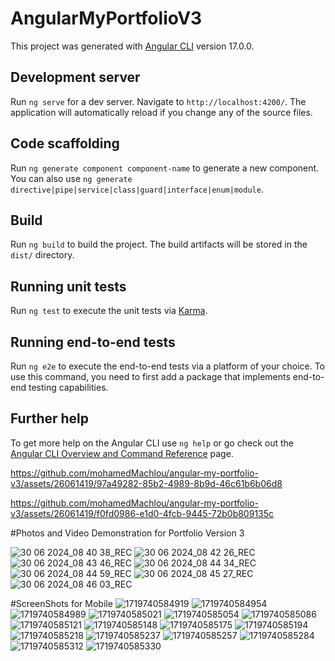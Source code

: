 # AngularMyPortfolioV3

This project was generated with [Angular CLI](https://github.com/angular/angular-cli) version 17.0.0.

## Development server

Run `ng serve` for a dev server. Navigate to `http://localhost:4200/`. The application will automatically reload if you change any of the source files.

## Code scaffolding

Run `ng generate component component-name` to generate a new component. You can also use `ng generate directive|pipe|service|class|guard|interface|enum|module`.

## Build

Run `ng build` to build the project. The build artifacts will be stored in the `dist/` directory.

## Running unit tests

Run `ng test` to execute the unit tests via [Karma](https://karma-runner.github.io).

## Running end-to-end tests

Run `ng e2e` to execute the end-to-end tests via a platform of your choice. To use this command, you need to first add a package that implements end-to-end testing capabilities.

## Further help

To get more help on the Angular CLI use `ng help` or go check out the [Angular CLI Overview and Command Reference](https://angular.io/cli) page.

https://github.com/mohamedMachlou/angular-my-portfolio-v3/assets/26061419/97a49282-85b2-4989-8b9d-46c61b6b06d8


https://github.com/mohamedMachlou/angular-my-portfolio-v3/assets/26061419/f0fd0986-e1d0-4fcb-9445-72b0b809135c

#Photos and Video Demonstration for Portfolio Version 3

![30 06 2024_08 40 38_REC](https://github.com/mohamedMachlou/angular-my-portfolio-v3/assets/26061419/a64c4480-847e-417a-9aec-50978d00d051)
![30 06 2024_08 42 26_REC](https://github.com/mohamedMachlou/angular-my-portfolio-v3/assets/26061419/ddcde1b7-a2a2-465e-ad27-2d279f00c251)
![30 06 2024_08 43 46_REC](https://github.com/mohamedMachlou/angular-my-portfolio-v3/assets/26061419/bccefdba-bcef-46e6-893a-fa571ded2342)
![30 06 2024_08 44 34_REC](https://github.com/mohamedMachlou/angular-my-portfolio-v3/assets/26061419/8150f351-ab12-4d10-b9a4-d71fb65f0746)
![30 06 2024_08 44 59_REC](https://github.com/mohamedMachlou/angular-my-portfolio-v3/assets/26061419/b837921f-ae6c-4af8-9faa-723118c0be53)
![30 06 2024_08 45 27_REC](https://github.com/mohamedMachlou/angular-my-portfolio-v3/assets/26061419/1f151728-8027-4446-8252-ba989146899b)
![30 06 2024_08 46 03_REC](https://github.com/mohamedMachlou/angular-my-portfolio-v3/assets/26061419/067d5340-d4eb-4d1c-8c3c-c0ac1d8b86af)

#ScreenShots for Mobile 
![1719740584919](https://github.com/mohamedMachlou/angular-my-portfolio-v3/assets/26061419/3c88aa97-b035-4113-aff7-7dfa7eb4d5e5)
![1719740584954](https://github.com/mohamedMachlou/angular-my-portfolio-v3/assets/26061419/548a035d-1379-4a6d-82b5-406d021a8e58)
![1719740584989](https://github.com/mohamedMachlou/angular-my-portfolio-v3/assets/26061419/ec6da68f-d8f8-4d17-8082-78f6325db416)
![1719740585021](https://github.com/mohamedMachlou/angular-my-portfolio-v3/assets/26061419/b43961ca-9ff3-45ab-857e-1e56eea27225)
![1719740585054](https://github.com/mohamedMachlou/angular-my-portfolio-v3/assets/26061419/fb0049f7-346b-4010-8375-54da609f60fa)
![1719740585086](https://github.com/mohamedMachlou/angular-my-portfolio-v3/assets/26061419/0b999ad6-c602-44da-b519-81a5d2f4fc47)
![1719740585121](https://github.com/mohamedMachlou/angular-my-portfolio-v3/assets/26061419/7e737657-3a0e-4e5d-a8bf-341651a3d4f3)
![1719740585148](https://github.com/mohamedMachlou/angular-my-portfolio-v3/assets/26061419/70d16d4e-0f65-4286-907d-e55a69073116)
![1719740585175](https://github.com/mohamedMachlou/angular-my-portfolio-v3/assets/26061419/83fe6d33-2817-4c2c-8d57-3b12538f1b78)
![1719740585194](https://github.com/mohamedMachlou/angular-my-portfolio-v3/assets/26061419/7ed377b7-d6a9-4f15-9256-b5f5c2726794)
![1719740585218](https://github.com/mohamedMachlou/angular-my-portfolio-v3/assets/26061419/a140fe83-e41e-4f3a-8e5c-a30ca9f5e122)
![1719740585237](https://github.com/mohamedMachlou/angular-my-portfolio-v3/assets/26061419/c7203367-33a3-4898-8fc4-79c3d501db69)
![1719740585257](https://github.com/mohamedMachlou/angular-my-portfolio-v3/assets/26061419/6654b46d-1e22-4051-93c5-2f46bb587609)
![1719740585284](https://github.com/mohamedMachlou/angular-my-portfolio-v3/assets/26061419/8add3658-075e-4e6b-9093-6269471e0e99)
![1719740585312](https://github.com/mohamedMachlou/angular-my-portfolio-v3/assets/26061419/c479be8d-b50c-4299-a5c3-9b78b2f97d29)
![1719740585330](https://github.com/mohamedMachlou/angular-my-portfolio-v3/assets/26061419/b5c98379-7b80-4011-b36a-48dc20e400dd)
